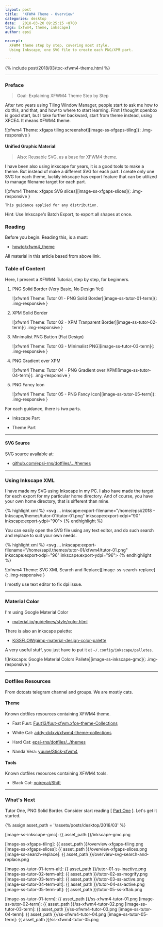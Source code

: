 ```yaml
---
layout: post
title:  "XFWM4 Theme - Overview"
categories: desktop
date:   2018-03-20 09:25:15 +0700
tags: [xfwm4, theme, inkscape]
author: epsi

excerpt:
  XFWM4 theme step by step, covering most style.
  Using Inkscape, one SVG file to create each PNG/XPM part.

---
```


{% include post/2018/03/toc-xfwm4-theme.html %}

-- -- --

### Preface

> Goal: Explaining XFWM4 Theme Step by Step

After two years using Tiling Window Manager,
people start to ask me how to do this, and that,
and how to where to start learning.
First I thought openbox is good start,
but I take further backward, 
start from theme instead, using XFCE4.
It means XFWM4 theme.

![xfwm4 Theme: xfgaps tiling screenshot][image-ss-xfgaps-tiling]{: .img-responsive }

#### Unified Graphic Material

> Also: Reusable SVG, as a base for XFWM4 theme.

I have been also using inkscape for years,
it is a good tools to make a theme.
But instead of make a different SVG for each part.
I create only one SVG for each theme,
luckily inkscape has export feature that can be utilized
to manage filename target for each part.

![xfwm4 Theme: xfgaps SVG slices][image-ss-xfgaps-slices]{: .img-responsive }

	This guidance applied for any distribution.

Hint: Use Inkscape's Batch Export, to export all shapes at once.

### Reading

Before you begin.
Reading this, is a must:

*	[howto/xfwm4_theme](https://wiki.xfce.org/howto/xfwm4_theme)

All material in this article based from above link.

### Table of Content

Here, I present a XFWM4 Tutorial, step by step, for beginners.

1.	PNG Solid Border (Very Basic, No Design Yet)

	![xfwm4 Theme: Tutor 01 - PNG Solid Border][image-ss-tutor-01-term]{: .img-responsive }

2.	XPM Solid Border

	![xfwm4 Theme: Tutor 02 - XPM Tranparent Border][image-ss-tutor-02-term]{: .img-responsive }

3.	Minimalist PNG Button (Flat Design)

	![xfwm4 Theme: Tutor 03 - Minimalist PNG][image-ss-tutor-03-term]{: .img-responsive }

4.	PNG Gradient over XPM

	![xfwm4 Theme: Tutor 04 - PNG Gradient over XPM][image-ss-tutor-04-term]{: .img-responsive }

5.	PNG Fancy Icon

	![xfwm4 Theme: Tutor 05 - PNG Fancy Icon][image-ss-tutor-05-term]{: .img-responsive }


For each guidance, there is two parts.

*	Inkscape Part

*	Theme Part

-- -- --

#### SVG Source

SVG source available at:

* [github.com/epsi-rns/dotfiles/.../themes][dotfiles-tutor]

-- -- --

### Using Inkscape XML

I have made my SVG using Inkscape in my PC.
I also have made the target for each export for my particular home directory.
And of course, you have your own home directory, that is sifferent than mine.

{% highlight xml %}
<svg
   ...
   inkscape:export-filename="/home/epsi/2018 - Inkscape/themes/tutor-01/tutor-01.png"
   inkscape:export-xdpi="90"
   inkscape:export-ydpi="90">
{% endhighlight %}

You can easily open the SVG file using any text editor,
and do such search and replace to suit your own needs.

{% highlight xml %}
<svg
   ...
   inkscape:export-filename="/home/sapi/.themes/tutor-01/xfwm4/tutor-01.png"
   inkscape:export-xdpi="96"
   inkscape:export-ydpi="96">
{% endhighlight %}

![xfwm4 Theme: SVG XML Search and Replace][image-ss-search-replace]{: .img-responsive }

I mostly use text editor to fix dpi issue.

-- -- --

### Material Color

I'm using Google Material Color

* [material.io/guidelines/style/color.html](https://material.io/guidelines/style/color.html)

There is also an inkscape palette:

* [KiSSFLOW/gimp-material-design-color-palette](https://github.com/KiSSFLOW/gimp-material-design-color-palette)

A very useful stuff, you just have to put it at <code>~/.config/inkscape/palletes</code>.

![Inkscape: Google Material Colors Pallete][image-ss-inkscape-gmc]{: .img-responsive }

-- -- --

### Dotfiles Resources

From dotcats telegram channel and groups. We are mostly cats.

#### Theme

Known dotfiles resources containing XFWM4 theme.

*	Faat Fuut: [Fuut13/fuut-xfwm.xfce-theme-Collections][cat-fuut]

*	White Cat: [addy-dclxvi/xfwm4-theme-collections][cat-white]

*	Hard Cat: [epsi-rns/dotfiles/../themes][cat-hard]

*	Nanda Vera: [yuune/Stick-xfwm4][cat-vera]

#### Tools

Known dotfiles resources containing XFWM4 tools.

*	Black Cat: [noirecat/Shift][cat-black]

-- -- --

### What's Next

Tutor One, PNG Solid Border.
Consider start reading [ [Part One][local-part-one] ].
Let's get it started.


[//]: <> ( -- -- -- links below -- -- -- )
{% assign asset_path = '/assets/posts/desktop/2018/03' %}

[dotfiles-tutor]:  https://gitlab.com/epsi-rns/dotfiles/tree/master/xfce4/themes

[local-part-one]:  /desktop/2018/03/21/xfwm4-theme.html

[cat-fuut]:        https://github.com/Fuut13/fuut-xfwm.xfce-theme-Collections/blob/master/README.md
[cat-white]:       https://github.com/addy-dclxvi/xfwm4-theme-collections
[cat-hard]:        https://gitlab.com/epsi-rns/dotfiles/tree/master/xfce4/themes
[cat-vera]:        https://github.com/yuune/Stick-xfwm4
[cat-black]:       https://github.com/noirecat/Shift

[image-ss-inkscape-gmc]:   {{ asset_path }}/inkscape-gmc.png

[image-ss-xfgaps-tiling]:  {{ asset_path }}/overview-xfgaps-tiling.png
[image-ss-xfgaps-slices]:  {{ asset_path }}/overview-xfgaps-slices.png
[image-ss-search-replace]: {{ asset_path }}/overview-svg-search-and-replace.png

[image-ss-tutor-01-term-alt]:  {{ asset_path }}/tutor-01-ss-inactive.png
[image-ss-tutor-02-term-alt]:  {{ asset_path }}/tutor-02-ss-mogrify.png
[image-ss-tutor-03-term-alt]:  {{ asset_path }}/tutor-03-ss-active.png
[image-ss-tutor-04-term-alt]:  {{ asset_path }}/tutor-04-ss-active.png
[image-ss-tutor-05-term-alt]:  {{ asset_path }}/tutor-05-ss-xftab.png

[image-ss-tutor-01-term]:  {{ asset_path }}/ss-xfwm4-tutor-01.png
[image-ss-tutor-02-term]:  {{ asset_path }}/ss-xfwm4-tutor-02.png
[image-ss-tutor-03-term]:  {{ asset_path }}/ss-xfwm4-tutor-03.png
[image-ss-tutor-04-term]:  {{ asset_path }}/ss-xfwm4-tutor-04.png
[image-ss-tutor-05-term]:  {{ asset_path }}/ss-xfwm4-tutor-05.png
